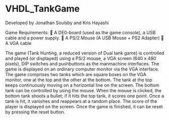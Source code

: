 # VHDL_TankGame
Developed by Jonathan Soulsby and Kris Hayashi

Game Requirements:
 A DE0-board (used as the game console), a USB cable and a power supply.
 A PS/2 Mouse (A USB Mouse + PS2 Adapter)
 A VGA cable

The game (Tank Hunting, a reduced version of Dual tank game) is controlled and played (or displayed)
using a PS/2 mouse, a VGA screen (640 x 480 pixels), DIP switches and pushbuttons as the manmachine
interfaces. The game is displayed on an ordinary computer monitor via the VGA
interface. The game comprises two tanks which are square boxes on the VGA monitor, one
at the top and the other at the bottom. The tank at the top keeps continuously moving on a horizontal
line on the screen. The bottom tank can be controlled by using the mouse. When the mouse is clicked, the
bottom tank shoots a bullet; if it hits the top tank, it scores one point. Once a tank is hit, it
vanishes and reappears at a random place. The score of the player is displayed on the screen. Once
the game is finished, it can be reset by pressing the reset button.
